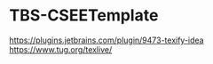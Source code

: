 # TBS-CSEETemplate

https://plugins.jetbrains.com/plugin/9473-texify-idea
https://www.tug.org/texlive/
